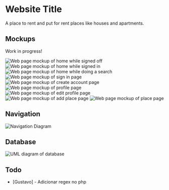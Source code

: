# Website Title

A place to rent and put for rent places like houses and apartments. 

## Mockups 
Work in progress!

<img src="docs/mockups/Home_SignedOff.png" alt="Web page mockup of home while signed off" title="Home Signed Off">
<img src="docs/mockups/Home_SignedIn.png" alt="Web page mockup of home while signed in" title="Home Signed In">
<img src="docs/mockups/HomeWithSearch.png" alt="Web page mockup of home while doing a search" title="Home With Search">
<img src="docs/mockups/SignIn.png" alt="Web page mockup of sign in page" title="Sign In">
<img src="docs/mockups/CreateAccount.png" alt="Web page mockup of create account page" title="Create Account">
<img src="docs/mockups/Profile.png" alt="Web page mockup of profile page" title="Profile">
<img src="docs/mockups/EditProfile.png" alt="Web page mockup of edit profile page" title="Edit Profile">
<img src="docs/mockups/AddPlace.png" alt="Web page mockup of add place page" title="Add Place">
<img src="docs/mockups/Place.png" alt="Web page mockup of place page" title="Place">

## Navigation
<img src="docs/navigation_diagram.png" alt="Navigation Diagram" title="Navigation Diagram">

## Database
<img src="docs/dataBase_UML.png" alt="UML diagram of database" title="Database">

## Todo 
- [Gustavo] - Adicionar regex no php 

